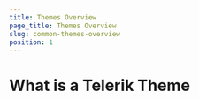 ```yaml
---
title: Themes Overview
page_title: Themes Overview
slug: common-themes-overview
position: 1
---
```


# What is a Telerik Theme